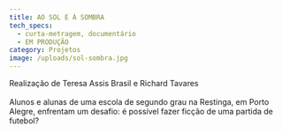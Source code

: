 ```yaml
---
title: AO SOL E À SOMBRA
tech_specs:
  - curta-metragem, documentário
  - EM PRODUÇÃO
category: Projetos
image: /uploads/sol-sombra.jpg
---
```

R﻿ealização de Teresa Assis Brasil e Richard Tavares\
\
Alunos e alunas de uma escola de segundo grau na Restinga, em Porto Alegre, enfrentam um desafio: é possível fazer ficção de uma partida de futebol?